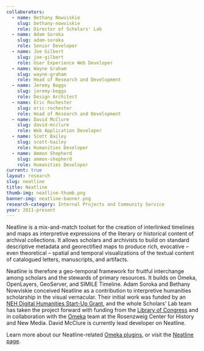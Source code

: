 ```yaml
---
collaborators: 
  - name: Bethany Nowviskie
    slug: bethany-nowviskie
    role: Director of Scholars' Lab
  - name: Adam Soroka
    slug: adam-soroka
    role: Senior Developer
  - name: Joe Gilbert
    slug: joe-gilbert
    role: User Experience Web Developer
  - name: Wayne Graham
    slug: wayne-graham
    role: Head of Research and Development
  - name: Jeremy Boggs
    slug: jeremy-boggs
    role: Design Architect
  - name: Eric Rochester
    slug: eric-rochester
    role: Head of Research and Development
  - name: David McClure
    slug: david-mcclure
    role: Web Application Developer
  - name: Scott Bailey 
    slug: scott-bailey
    role: Humanities Developer
  - name: Ammon Shepherd 
    slug: ammon-shepherd
    role: Humanities Developer
current: true
layout: research
slug: neatline
title: Neatline
thumb-img: neatline-thumb.png
banner-img: neatline-banner.png
research-category: Internal Projects and Community Service
year: 2011-present
---
```


Neatline is a mix-and-match toolset for the creation of interlinked timelines and maps as interpretive expressions of the literary or historical content of archival collections. It allows scholars and archivists to build on standard descriptive metadata and georectified maps to produce rich, evocative – even theoretical – spatial and temporal visualizations of the textual content of catalogued letters, manuscripts, and artifacts.

Neatline is therefore a geo-temporal framework for fruitful interchange among scholars and the stewards of primary resources. It builds on Omeka, OpenLayers, GeoServer, and SIMILE Timeline. Adam Soroka and Bethany Nowviskie conceived Neatline as a contribution to interpretive humanities scholarship in the visual vernacular.  Their initial work was funded by an [NEH Digital Humanities Start-Up Grant](http://neh.gov/odh/), and the whole Scholars' Lab team has taken the project forward with funding from the [Library of Congress](http://loc.gov) and in collaboration with the [Omeka](http://omeka.org) team at the Rosenzweig Center for History and New Media. David McClure is currently lead developer on Neatline.

Learn more about our Neatline-related [Omeka plugins](/research/omeka-plugins/), or visit the [Neatline page](http://neatline.org/).
